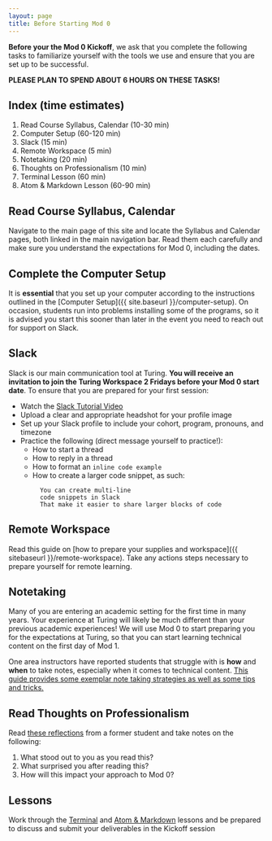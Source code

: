 ```yaml
---
layout: page
title: Before Starting Mod 0
---
```


**Before your the Mod 0 Kickoff**, we ask that you complete the following tasks to familiarize yourself with the tools we use and ensure that you are set up to be successful.

**PLEASE PLAN TO SPEND ABOUT 6 HOURS ON THESE TASKS!**

## Index (time estimates)

1. Read Course Syllabus, Calendar (10-30 min)
1. Computer Setup (60-120 min)
1. Slack (15 min)
1. Remote Workspace (5 min)
1. Notetaking (20 min)
1. Thoughts on Professionalism (10 min)
1. Terminal Lesson (60 min)
1. Atom & Markdown Lesson (60-90 min)

## Read Course Syllabus, Calendar

Navigate to the main page of this site and locate the Syllabus and Calendar pages, both linked in the main navigation bar. Read them each carefully and make sure you understand the expectations for Mod 0, including the dates.

## Complete the Computer Setup

It is **essential** that you set up your computer according to the instructions outlined in the [Computer Setup]({{ site.baseurl }}/computer-setup). On occasion, students run into problems installing some of the programs, so it is advised you start this sooner than later in the event you need to reach out for support on Slack.

## Slack

Slack is our main communication tool at Turing. **You will receive an invitation to join the Turing Workspace 2 Fridays before your Mod 0 start date**. To ensure that you are prepared for your first session:
- Watch the [Slack Tutorial Video](https://www.youtube.com/watch?v=tfq333EpWgM)
- Upload a clear and appropriate headshot for your profile image
- Set up your Slack profile to include your cohort, program, pronouns, and timezone
- Practice the following (direct message yourself to practice!):
  - How to start a thread
  - How to reply in a thread
  - How to format an `inline code example`
  - How to create a larger code snippet, as such:
    ```
      You can create multi-line
      code snippets in Slack
      That make it easier to share larger blocks of code
    ```

## Remote Workspace

Read this guide on [how to prepare your supplies and workspace]({{ sitebaseurl }}/remote-workspace). Take any actions steps necessary to prepare yourself for remote learning.

## Notetaking

Many of you are entering an academic setting for the first time in many years. Your experience at Turing will likely be much different than your previous academic experiences! We will use Mod 0 to start preparing you for the expectations at Turing, so that you can start learning technical content on the first day of Mod 1.

One area instructors have reported students that struggle with is **how** and **when** to take notes, especially when it comes to technical content. [This guide provides some exemplar note taking strategies as well as some tips and tricks.](https://gist.github.com/ericweissman/a729a849ed6355ed8ee0c9156a8e9c98)

## Read Thoughts on Professionalism

Read [these reflections](https://drive.google.com/file/d/1LNyXge4p6OQTWbo_Y9XIJAF2LEwNnN4P/view) from a former student and take notes on the following:
1. What stood out to you as you read this?
1. What surprised you after reading this?
1. How will this impact your approach to Mod 0?

## Lessons

Work through the <a href="./terminal">Terminal</a> and <a href="../../shared/shared/atom.md">Atom & Markdown</a> lessons and be prepared to discuss and submit your deliverables in the Kickoff session

<br>